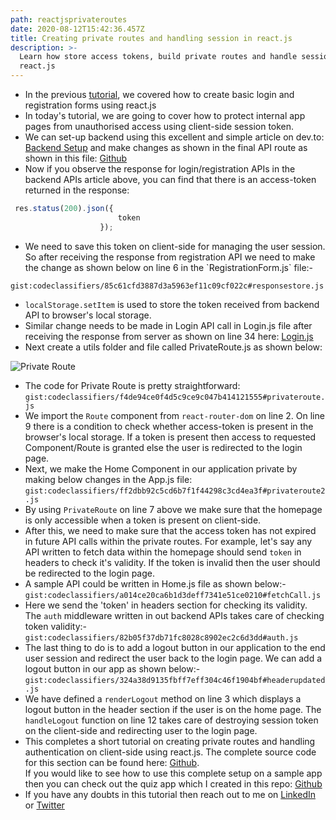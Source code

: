 ```yaml
---
path: reactjsprivateroutes
date: 2020-08-12T15:42:36.457Z
title: Creating private routes and handling session in react.js
description: >-
  Learn how store access tokens, build private routes and handle session in
  react.js
---
```

* In the previous [tutorial](https://medium.com/technoetics/create-basic-login-forms-using-react-js-hooks-and-bootstrap-2ae36c15e551), we covered how to create basic login and registration forms using react.js
* In today's tutorial, we are going to cover how to protect internal app pages from unauthorised access using client-side session token.
* We can set-up backend using this excellent and simple article on dev.to: [Backend Setup](https://dev.to/dipakkr/implementing-authentication-in-nodejs-with-express-and-jwt-codelab-1-j5i) and make changes as shown in the final API route as shown in this file: [Github](https://github.com/codeclassifiers/quiz-app-backend/blob/master/routes/users.js)
* Now if you observe the response for login/registration APIs in the backend APIs article above, you can find that there is an access-token returned in the response:

```javascript {numberLines}
 res.status(200).json({
                        token
                    });
```

* We need to save this token on client-side for managing the user session. So after receiving the response from registration API we need to make the change as shown below on line 6 in the \`RegistrationForm.js\` file:-

`gist:codeclassifiers/85c61cfd3887d3a5963ef11c09cf022c#responsestore.js`

* `localStorage.setItem` is used to store the token received from backend API to browser's local storage.    
* Similar change needs to be made in Login API call in Login.js file after receiving the response from server as shown on line 34 here: [Login.js](https://github.com/codeclassifiers/loginforms/blob/develop-authenticated/src/components/LoginForm/LoginForm.js)   
* Next create a utils folder and file called PrivateRoute.js as shown below:

![Private Route](https://res.cloudinary.com/dk22rcdch/image/upload/v1597167097/Blogimages/PrivateRoute_sv6ejk.png "Private Route")

* The code for Private Route is pretty straightforward:
  `gist:codeclassifiers/f4de94ce0f4d5c9ce9c047b414121555#privateroute.js`
* We import the `Route` component from `react-router-dom` on line 2. On line 9 there is a condition to check whether access-token is present in the browser's local storage. If a token is present then access to requested Component/Route is granted else the user is redirected to the login page.
* Next, we make the Home Component in our application private by making below changes in the App.js file:
  `gist:codeclassifiers/ff2dbb92c5cd6b7f1f44298c3cd4ea3f#privateroute2.js`
* By using `PrivateRoute` on line 7 above we make sure that the homepage is only accessible when a token is present on client-side.
* After this, we need to make sure that the access token has not expired in future API calls within the private routes. For example, let's say any API written to fetch data within the homepage should send `token` in headers to check it's validity. If the token is invalid then the user should be redirected to the login page.  
* A sample API could be written in Home.js file as shown below:-
  `gist:codeclassifiers/a014ce20ca6b1d3deff7341e51ce0210#fetchCall.js`
* Here we send the 'token' in headers section for checking its validity. The `auth` middleware written in out backend APIs takes care of checking token validity:-
  `gist:codeclassifiers/82b05f37db71fc8028c8902ec2c6d3dd#auth.js`
* The last thing to do is to add a logout button in our application to the end user session and redirect the user back to the login page. We can add a logout button in our app as shown below:-
  `gist:codeclassifiers/324a38d9135fbff7eff304c46f1904bf#headerupdated.js`
* We have defined a `renderLogout` method on line 3 which displays a logout button in the header section if the user is on the home page. The `handleLogout` function on line 12 takes care of destroying session token on the client-side and redirecting user to the login page.
* This completes a short tutorial on creating private routes and handling authentication on client-side using react.js. 
  The complete source code for this section can be found here: [Github](https://github.com/codeclassifiers/loginforms/tree/develop-authenticated).  
  If you would like to see how to use this complete setup on a sample app then you can check out the quiz app which I created in this repo: [Github](https://github.com/codeclassifiers/quiz-app-frontend)
* If you have any doubts in this tutorial then reach out to me on [LinkedIn](https://www.linkedin.com/in/saurabh-mhatre/) or [Twitter](https://twitter.com/saurabhnative)
